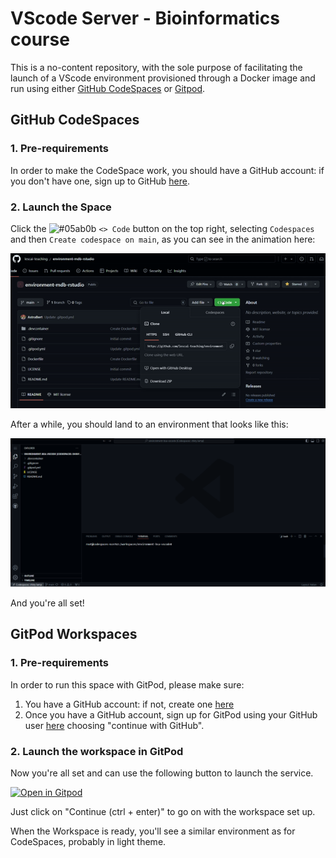 # VScode Server - Bioinformatics course

This is a no-content repository, with the sole purpose of facilitating the launch of a VScode environment provisioned through a Docker image and run using either [GitHub CodeSpaces](https://docs.github.com/en/codespaces/overview) or [Gitpod](https://www.gitpod.io/docs/introduction).

## GitHub CodeSpaces

### 1. Pre-requirements

In order to make the CodeSpace work, you should have a GitHub account: if you don't have one, sign up to GitHub [here](https://github.com/signup).

### 2. Launch the Space

Click the ![#05ab0b](https://placehold.co/15x15/05ab0b/05ab0b.png) `<> Code` button on the top right, selecting `Codespaces` and then `Create codespace on main`, as you can see in the animation here:

![CodeSpaces opening](./imgs/codespaces_opening.gif)

After a while, you should land to an environment that looks like this:

![VScode Landing Env](./imgs/landing_vscode.png)

And you're all set!

## GitPod Workspaces

### 1. Pre-requirements

In order to run this space with GitPod, please make sure:

1. You have a GitHub account: if not, create one [here](https://github.com/signup)
2. Once you have a GitHub account, sign up for GitPod using your GitHub user [here](https://gitpod.io/login/) choosing "continue with GitHub".


### 2. Launch the workspace in GitPod

Now you're all set and can use the following button to launch the service.

[![Open in Gitpod](https://gitpod.io/button/open-in-gitpod.svg)](https://gitpod.io/#https://github.com/Alepiana13/class-variantcalling)

Just click on "Continue (ctrl + enter)" to go on with the workspace set up.

When the Workspace is ready, you'll see a similar environment as for CodeSpaces, probably in light theme.
